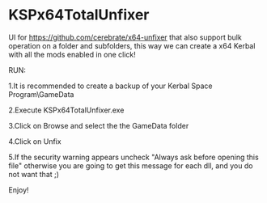 # KSPx64TotalUnfixer

  UI for https://github.com/cerebrate/x64-unfixer that also support bulk operation on a folder and subfolders, this way we can create a x64 Kerbal with all the mods enabled in one click!
  
  RUN:
  
  1.It is recommended to create a backup of your Kerbal Space Program\GameData
  
  2.Execute KSPx64TotalUnfixer.exe
  
  3.Click on Browse and select the the GameData folder
  
  4.Click on Unfix
  
  5.If the security warning appears uncheck "Always ask before opening this file" otherwise you are going to get this message for each dll, and you do not want that ;)
  
  
  Enjoy!

